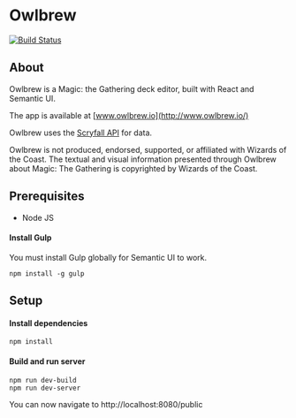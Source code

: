 Owlbrew
===========

[![Build Status](https://travis-ci.org/nyholmniklas/owlbrew.svg?branch=master)](https://travis-ci.org/nyholmniklas/owlbrew)

About
-------
Owlbrew is a Magic: the Gathering deck editor, built with React and Semantic UI.

The app is available at [www.owlbrew.io](http://www.owlbrew.io/)

Owlbrew uses the [Scryfall API](https://scryfall.com/docs/api) for data.

Owlbrew is not produced, endorsed, supported, or affiliated with Wizards of the Coast.
The textual and visual information presented through Owlbrew about Magic: The Gathering is copyrighted by Wizards of the Coast.

Prerequisites
-------

- Node JS


#### Install Gulp

You must install Gulp globally for Semantic UI to work.

```
npm install -g gulp
```

Setup
-------

#### Install dependencies

```
npm install
```

#### Build and run server
```
npm run dev-build
npm run dev-server
```

You can now navigate to http://localhost:8080/public
